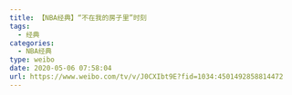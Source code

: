 ```yaml
---
title: 【NBA经典】“不在我的房子里”时刻
tags:
  - 经典
categories:
  - NBA经典
type: weibo
date: 2020-05-06 07:58:04
url: https://www.weibo.com/tv/v/J0CXIbt9E?fid=1034:4501492858814472
---
```


<!-- more -->